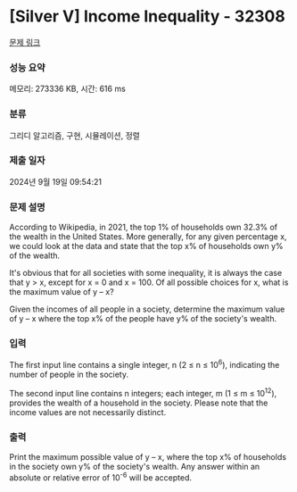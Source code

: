 # [Silver V] Income Inequality - 32308 

[문제 링크](https://www.acmicpc.net/problem/32308) 

### 성능 요약

메모리: 273336 KB, 시간: 616 ms

### 분류

그리디 알고리즘, 구현, 시뮬레이션, 정렬

### 제출 일자

2024년 9월 19일 09:54:21

### 문제 설명

<p>According to Wikipedia, in 2021, the top 1% of households own 32.3% of the wealth in the United States. More generally, for any given percentage x, we could look at the data and state that the top x% of households own y% of the wealth.</p>

<p>It's obvious that for all societies with some inequality, it is always the case that y > x, except for x = 0 and x = 100. Of all possible choices for x, what is the maximum value of y – x?</p>

<p>Given the incomes of all people in a society, determine the maximum value of y – x where the top x% of the people have y% of the society's wealth.</p>

### 입력 

 <p>The first input line contains a single integer, n (2 ≤ n ≤ 10<sup>6</sup>), indicating the number of people in the society.</p>

<p>The second input line contains n integers; each integer, m (1 ≤ m ≤ 10<sup>12</sup>), provides the wealth of a household in the society. Please note that the income values are not necessarily distinct.</p>

### 출력 

 <p>Print the maximum possible value of y – x, where the top x% of households in the society own y% of the society's wealth. Any answer within an absolute or relative error of 10<sup>-6</sup> will be accepted.</p>

